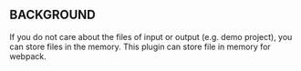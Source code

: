 ## BACKGROUND

If you do not care about the files of input or output (e.g. demo project), you can store files in the memory.
This plugin can store file in memory for webpack.
